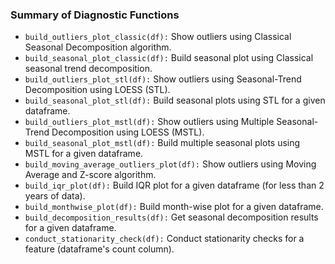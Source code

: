 ### Summary of Diagnostic Functions
* `build_outliers_plot_classic(df):` Show outliers using Classical Seasonal Decomposition algorithm.
* `build_seasonal_plot_classic(df):` Build seasonal plot using Classical seasonal trend decomposition.
* `build_outliers_plot_stl(df):` Show outliers using Seasonal-Trend Decomposition using LOESS (STL).
* `build_seasonal_plot_stl(df):` Build seasonal plots using STL for a given dataframe.
* `build_outliers_plot_mstl(df):` Show outliers using Multiple Seasonal-Trend Decomposition using LOESS (MSTL).
* `build_seasonal_plot_mstl(df):` Build multiple seasonal plots using MSTL for a given dataframe.
* `build_moving_average_outliers_plot(df):` Show outliers using Moving Average and Z-score algorithm.
* `build_iqr_plot(df):` Build IQR plot for a given dataframe (for less than 2 years of data).
* `build_monthwise_plot(df):` Build month-wise plot for a given dataframe.
* `build_decomposition_results(df):` Get seasonal decomposition results for a given dataframe.
* `conduct_stationarity_check(df):` Conduct stationarity checks for a feature (dataframe's count column).